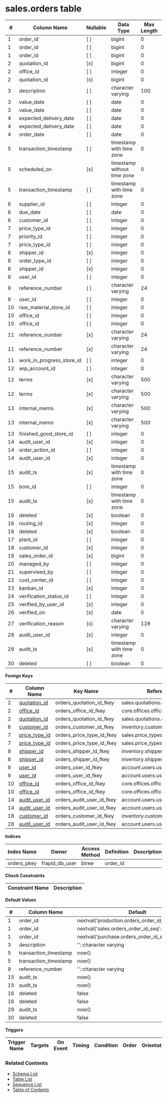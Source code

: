 # sales.orders table



| # | Column Name | Nullable | Data Type | Max Length | Description |
| --- | --- | --- | --- | --- | --- |
| 1 | order_id | [ ] | bigint | 0 |  |
| 1 | order_id | [ ] | bigint | 0 |  |
| 1 | order_id | [ ] | bigint | 0 |  |
| 2 | quotation_id | [x] | bigint | 0 |  |
| 2 | office_id | [ ] | integer | 0 |  |
| 2 | quotation_id | [x] | bigint | 0 |  |
| 3 | description | [ ] | character varying | 100 |  |
| 3 | value_date | [ ] | date | 0 |  |
| 3 | value_date | [ ] | date | 0 |  |
| 4 | expected_delivery_date | [ ] | date | 0 |  |
| 4 | expected_delivery_date | [ ] | date | 0 |  |
| 4 | order_date | [ ] | date | 0 |  |
| 5 | transaction_timestamp | [ ] | timestamp with time zone | 0 |  |
| 5 | scheduled_on | [x] | timestamp without time zone | 0 |  |
| 5 | transaction_timestamp | [ ] | timestamp with time zone | 0 |  |
| 6 | supplier_id | [ ] | integer | 0 |  |
| 6 | due_date | [ ] | date | 0 |  |
| 6 | customer_id | [ ] | integer | 0 |  |
| 7 | price_type_id | [ ] | integer | 0 |  |
| 7 | priority_id | [ ] | integer | 0 |  |
| 7 | price_type_id | [ ] | integer | 0 |  |
| 8 | shipper_id | [x] | integer | 0 |  |
| 8 | order_type_id | [ ] | integer | 0 |  |
| 8 | shipper_id | [x] | integer | 0 |  |
| 9 | user_id | [ ] | integer | 0 |  |
| 9 | reference_number | [ ] | character varying | 24 |  |
| 9 | user_id | [ ] | integer | 0 |  |
| 10 | raw_material_store_id | [ ] | integer | 0 |  |
| 10 | office_id | [ ] | integer | 0 |  |
| 10 | office_id | [ ] | integer | 0 |  |
| 11 | reference_number | [x] | character varying | 24 |  |
| 11 | reference_number | [x] | character varying | 24 |  |
| 11 | work_in_progress_store_id | [ ] | integer | 0 |  |
| 12 | wip_account_id | [ ] | integer | 0 |  |
| 12 | terms | [x] | character varying | 500 |  |
| 12 | terms | [x] | character varying | 500 |  |
| 13 | internal_memo | [x] | character varying | 500 |  |
| 13 | internal_memo | [x] | character varying | 500 |  |
| 13 | finished_good_store_id | [ ] | integer | 0 |  |
| 14 | audit_user_id | [x] | integer | 0 |  |
| 14 | order_action_id | [ ] | integer | 0 |  |
| 14 | audit_user_id | [x] | integer | 0 |  |
| 15 | audit_ts | [x] | timestamp with time zone | 0 |  |
| 15 | bom_id | [ ] | integer | 0 |  |
| 15 | audit_ts | [x] | timestamp with time zone | 0 |  |
| 16 | deleted | [x] | boolean | 0 |  |
| 16 | routing_id | [x] | integer | 0 |  |
| 16 | deleted | [x] | boolean | 0 |  |
| 17 | plant_id | [ ] | integer | 0 |  |
| 18 | customer_id | [x] | integer | 0 |  |
| 19 | sales_order_id | [x] | bigint | 0 |  |
| 20 | managed_by | [ ] | integer | 0 |  |
| 21 | supervised_by | [ ] | integer | 0 |  |
| 22 | cost_center_id | [ ] | integer | 0 |  |
| 23 | kanban_id | [x] | integer | 0 |  |
| 24 | verification_status_id | [ ] | integer | 0 |  |
| 25 | verified_by_user_id | [x] | integer | 0 |  |
| 26 | verified_on | [x] | date | 0 |  |
| 27 | verification_reason | [x] | character varying | 128 |  |
| 28 | audit_user_id | [x] | integer | 0 |  |
| 29 | audit_ts | [x] | timestamp with time zone | 0 |  |
| 30 | deleted | [ ] | boolean | 0 |  |



**Foreign Keys**

| # | Column Name | Key Name | References |
| --- | --- | --- | --- |
| 2 | [quotation_id](../sales/quotations.md) | orders_quotation_id_fkey | sales.quotations.quotation_id |
| 2 | [office_id](../core/offices.md) | orders_office_id_fkey | core.offices.office_id |
| 2 | [quotation_id](../sales/quotations.md) | orders_quotation_id_fkey | sales.quotations.quotation_id |
| 6 | [customer_id](../inventory/customers.md) | orders_customer_id_fkey | inventory.customers.customer_id |
| 7 | [price_type_id](../sales/price_types.md) | orders_price_type_id_fkey | sales.price_types.price_type_id |
| 7 | [price_type_id](../sales/price_types.md) | orders_price_type_id_fkey | sales.price_types.price_type_id |
| 8 | [shipper_id](../inventory/shippers.md) | orders_shipper_id_fkey | inventory.shippers.shipper_id |
| 8 | [shipper_id](../inventory/shippers.md) | orders_shipper_id_fkey | inventory.shippers.shipper_id |
| 9 | [user_id](../account/users.md) | orders_user_id_fkey | account.users.user_id |
| 9 | [user_id](../account/users.md) | orders_user_id_fkey | account.users.user_id |
| 10 | [office_id](../core/offices.md) | orders_office_id_fkey | core.offices.office_id |
| 10 | [office_id](../core/offices.md) | orders_office_id_fkey | core.offices.office_id |
| 14 | [audit_user_id](../account/users.md) | orders_audit_user_id_fkey | account.users.user_id |
| 14 | [audit_user_id](../account/users.md) | orders_audit_user_id_fkey | account.users.user_id |
| 18 | [customer_id](../inventory/customers.md) | orders_customer_id_fkey | inventory.customers.customer_id |
| 28 | [audit_user_id](../account/users.md) | orders_audit_user_id_fkey | account.users.user_id |



**Indices**

| Index Name | Owner | Access Method | Definition | Description |
| --- | --- | --- | --- | --- |
| orders_pkey | frapid_db_user | btree | order_id |  |



**Check Constraints**

| Constraint Name | Description |
| --- | --- |



**Default Values**

| # | Column Name | Default |
| --- | --- | --- |
| 1 | order_id | nextval('production.orders_order_id_seq'::regclass) |
| 1 | order_id | nextval('sales.orders_order_id_seq'::regclass) |
| 1 | order_id | nextval('purchase.orders_order_id_seq'::regclass) |
| 3 | description | ''::character varying |
| 5 | transaction_timestamp | now() |
| 5 | transaction_timestamp | now() |
| 9 | reference_number | ''::character varying |
| 15 | audit_ts | now() |
| 15 | audit_ts | now() |
| 16 | deleted | false |
| 16 | deleted | false |
| 29 | audit_ts | now() |
| 30 | deleted | false |


**Triggers**

| Trigger Name | Targets | On Event | Timing | Condition | Order | Orientation | Description |
| --- | --- | --- | --- | --- | --- | --- | --- |


### Related Contents
* [Schema List](../../schemas.md)
* [Table List](../../tables.md)
* [Sequence List](../../sequences.md)
* [Table of Contents](../../README.md)
